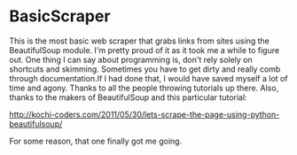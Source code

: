 BasicScraper
============
This is the most basic web scraper that grabs links from sites using the BeautifulSoup module. 
I'm pretty proud of it as it took me a while to figure out. One thing I can say about programming
is, don't rely solely on shortcuts and skimming. Sometimes you have to get dirty and really comb 
through documentation.If I had done that, I would have saved myself a lot of time and agony. Thanks
to all the people throwing tutorials up there. Also, thanks to the makers of BeautifulSoup and this
particular tutorial: 

http://kochi-coders.com/2011/05/30/lets-scrape-the-page-using-python-beautifulsoup/

For some reason, that one finally got me going. 

